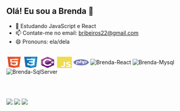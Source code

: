 ## Olá! Eu sou a Brenda 👋



- 🌱 Estudando JavaScript e React
- 📫 Contate-me no email: bribeiros22@gmail.com
- 😄 Pronouns: ela/dela


<div style="display: inline_block"><br>
 <img align="center" alt="Brenda-HTML" height="30" width="40" src="https://raw.githubusercontent.com/devicons/devicon/master/icons/html5/html5-original.svg">
 <img align="center" alt="Brenda-CSS" height="30" width="40" src="https://raw.githubusercontent.com/devicons/devicon/master/icons/css3/css3-original.svg">
 <img align="center" alt="Brenda-Csharp" height="30" width="40" src="https://raw.githubusercontent.com/devicons/devicon/master/icons/csharp/csharp-original.svg">
 <img align="center" alt="Brenda-Js" height="30" width="40" src="https://raw.githubusercontent.com/devicons/devicon/master/icons/javascript/javascript-plain.svg">
 <img align="center" alt="Brenda-Php" height="30" width="40" src="https://raw.githubusercontent.com/devicons/devicon/master/icons/php/php-plain.svg">
 <img align="center" alt="Brenda-React" height="30" width="40" src="https://cdn.jsdelivr.net/gh/devicons/devicon@latest/icons/react/react-original.svg">
 <img align="center" alt="Brenda-Mysql" height="30" width="40" src="https://cdn.jsdelivr.net/gh/devicons/devicon@latest/icons/mysql/mysql-original-wordmark.svg">
 <img align="center" alt="Brenda-SqlServer" height="30" width="40" src="https://cdn.jsdelivr.net/gh/devicons/devicon@latest/icons/microsoftsqlserver/microsoftsqlserver-original-wordmark.svg">
</div>


<br><br>

<div>
  <a href="https://www.instagram.com/sorafune.mp3/" target="_blank"><img src="https://img.shields.io/badge/-Instagram-%23E4405F?style=for-the-badge&logo=instagram&logoColor=white" target="_blank"></a>
  <a href="https://www.linkedin.com/in/brenda-ribeiro-93ab31378/" target="_blank"><img src="https://img.shields.io/badge/-LinkedIn-%230077B5?style=for-the-badge&logo=linkedin&logoColor=white" target="_blank"></a> 
  <a href = "mailto:bribeiros22@gmail.com"><img src="https://img.shields.io/badge/-Gmail-%23333?style=for-the-badge&logo=gmail&logoColor=white" target="_blank"></a>
</div>


 
